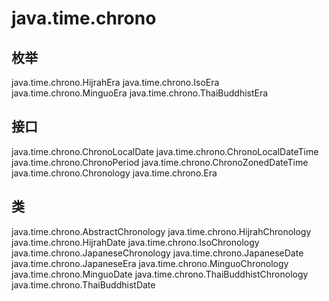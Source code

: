 # java.time.chrono

## 枚举

java.time.chrono.HijrahEra
java.time.chrono.IsoEra
java.time.chrono.MinguoEra
java.time.chrono.ThaiBuddhistEra

## 接口

java.time.chrono.ChronoLocalDate
java.time.chrono.ChronoLocalDateTime<D extends ChronoLocalDate>
java.time.chrono.ChronoPeriod
java.time.chrono.ChronoZonedDateTime<D extends ChronoLocalDate>
java.time.chrono.Chronology
java.time.chrono.Era

## 类

java.time.chrono.AbstractChronology
java.time.chrono.HijrahChronology
java.time.chrono.HijrahDate
java.time.chrono.IsoChronology
java.time.chrono.JapaneseChronology
java.time.chrono.JapaneseDate
java.time.chrono.JapaneseEra
java.time.chrono.MinguoChronology
java.time.chrono.MinguoDate
java.time.chrono.ThaiBuddhistChronology
java.time.chrono.ThaiBuddhistDate





